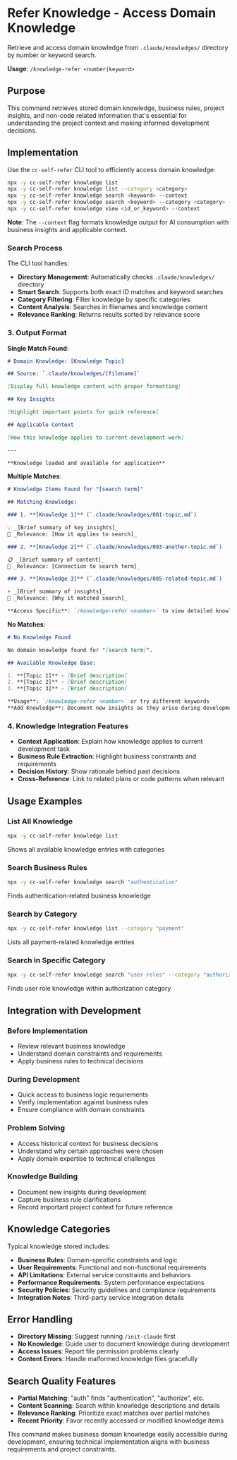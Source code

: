 # Refer Knowledge - Access Domain Knowledge

Retrieve and access domain knowledge from `.claude/knowledges/` directory by number or keyword search.

**Usage**: `/knowledge-refer <number|keyword>`

## Purpose

This command retrieves stored domain knowledge, business rules, project insights, and non-code related information that's essential for understanding the project context and making informed development decisions.

## Implementation

Use the `cc-self-refer` CLI tool to efficiently access domain knowledge:

```bash
npx -y cc-self-refer knowledge list
npx -y cc-self-refer knowledge list --category <category>
npx -y cc-self-refer knowledge search <keyword> --context
npx -y cc-self-refer knowledge search <keyword> --category <category> --context
npx -y cc-self-refer knowledge view <id_or_keyword> --context
```

**Note**: The `--context` flag formats knowledge output for AI consumption with business insights and applicable context.

### Search Process

The CLI tool handles:

- **Directory Management**: Automatically checks `.claude/knowledges/` directory
- **Smart Search**: Supports both exact ID matches and keyword searches
- **Category Filtering**: Filter knowledge by specific categories
- **Content Analysis**: Searches in filenames and knowledge content
- **Relevance Ranking**: Returns results sorted by relevance score

### 3. Output Format

**Single Match Found**:

```markdown
# Domain Knowledge: [Knowledge Topic]

## Source: `.claude/knowledges/[filename]`

[Display full knowledge content with proper formatting]

## Key Insights

[Highlight important points for quick reference]

## Applicable Context

[How this knowledge applies to current development work]

---

**Knowledge loaded and available for application**
```

**Multiple Matches**:

```markdown
# Knowledge Items Found for "[search term]"

## Matching Knowledge:

### 1. **[Knowledge 1]** (`.claude/knowledges/001-topic.md`)

💡 _[Brief summary of key insights]_
🎯 _Relevance: [How it applies to search]_

### 2. **[Knowledge 2]** (`.claude/knowledges/003-another-topic.md`)

📋 _[Brief summary of content]_
🎯 _Relevance: [Connection to search term]_

### 3. **[Knowledge 3]** (`.claude/knowledges/005-related-topic.md`)

⚡ _[Brief summary of insights]_
🎯 _Relevance: [Why it matched search]_

**Access Specific**: `/knowledge-refer <number>` to view detailed knowledge
```

**No Matches**:

```markdown
# No Knowledge Found

No domain knowledge found for "[search term]".

## Available Knowledge Base:

1. **[Topic 1]** - [Brief description]
2. **[Topic 2]** - [Brief description]
3. **[Topic 3]** - [Brief description]

**Usage**: `/knowledge-refer <number>` or try different keywords
**Add Knowledge**: Document new insights as they arise during development
```

### 4. Knowledge Integration Features

- **Context Application**: Explain how knowledge applies to current development task
- **Business Rule Extraction**: Highlight business constraints and requirements
- **Decision History**: Show rationale behind past decisions
- **Cross-Reference**: Link to related plans or code patterns when relevant

## Usage Examples

### List All Knowledge

```bash
npx -y cc-self-refer knowledge list
```

Shows all available knowledge entries with categories

### Search Business Rules

```bash
npx -y cc-self-refer knowledge search "authentication"
```

Finds authentication-related business knowledge

### Search by Category

```bash
npx -y cc-self-refer knowledge list --category "payment"
```

Lists all payment-related knowledge entries

### Search in Specific Category

```bash
npx -y cc-self-refer knowledge search "user roles" --category "authorization"
```

Finds user role knowledge within authorization category

## Integration with Development

### Before Implementation

- Review relevant business knowledge
- Understand domain constraints and requirements
- Apply business rules to technical decisions

### During Development

- Quick access to business logic requirements
- Verify implementation against business rules
- Ensure compliance with domain constraints

### Problem Solving

- Access historical context for business decisions
- Understand why certain approaches were chosen
- Apply domain expertise to technical challenges

### Knowledge Building

- Document new insights during development
- Capture business rule clarifications
- Record important project context for future reference

## Knowledge Categories

Typical knowledge stored includes:

- **Business Rules**: Domain-specific constraints and logic
- **User Requirements**: Functional and non-functional requirements
- **API Limitations**: External service constraints and behaviors
- **Performance Requirements**: System performance expectations
- **Security Policies**: Security guidelines and compliance requirements
- **Integration Notes**: Third-party service integration details

## Error Handling

- **Directory Missing**: Suggest running `/init-claude` first
- **No Knowledge**: Guide user to document knowledge during development
- **Access Issues**: Report file permission problems clearly
- **Content Errors**: Handle malformed knowledge files gracefully

## Search Quality Features

- **Partial Matching**: "auth" finds "authentication", "authorize", etc.
- **Content Scanning**: Search within knowledge descriptions and details
- **Relevance Ranking**: Prioritize exact matches over partial matches
- **Recent Priority**: Favor recently accessed or modified knowledge items

This command makes business domain knowledge easily accessible during development, ensuring technical implementation aligns with business requirements and project constraints.

